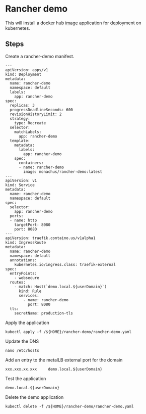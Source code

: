 # Rancher demo

This will install a docker hub [image](https://hub.docker.com/r/monachus/rancher-demo) application for deployment on kubernetes.

## Steps
Create a rancher-demo manifest.
```
---
apiVersion: apps/v1
kind: Deployment
metadata:
  name: rancher-demo
  namespace: default
  labels:
    app: rancher-demo
spec:
  replicas: 3
  progressDeadlineSeconds: 600
  revisionHistoryLimit: 2
  strategy:
    type: Recreate
  selector:
    matchLabels:
      app: rancher-demo
  template:
    metadata:
      labels:
        app: rancher-demo
    spec:
      containers:
      - name: rancher-demo
        image: monachus/rancher-demo:latest
---
apiVersion: v1
kind: Service
metadata:
  name: rancher-demo
  namespace: default
spec:
  selector:
    app: rancher-demo
  ports:
  - name: http
    targetPort: 8080
    port: 8080
---
apiVersion: traefik.containo.us/v1alpha1
kind: IngressRoute
metadata:
  name: rancher-demo
  namespace: default
  annotations:
    kubernetes.io/ingress.class: traefik-external
spec:
  entryPoints:
    - websecure
  routes:
    - match: Host(`demo.local.${userDomain}`)
      kind: Rule
      services:
        - name: rancher-demo
          port: 8080
  tls:
    secretName: production-tls
```

Apply the application
```
kubectl apply -f /${HOME}/rancher-demo/rancher-demo.yaml
```

Update the DNS
```
nano /etc/hosts
```
Add an entry to the metalLB external port for the domain
```
xxx.xxx.xx.xxx     demo.local.${userDomain}
```

Test the application
```
demo.local.${userDomain}
```

Delete the demo application
```
kubectl delete -f /${HOME}/rancher-demo/rancher-demo.yaml
```